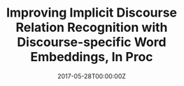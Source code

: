 ---
title: "Improving Implicit Discourse Relation Recognition with Discourse-specific Word Embeddings, In Proc"
authors:
- Changxing Wu
- Xiaodong Shi
- Yidong Chen
- Jinsong Su
- Boli Wang
author_notes:
- 
- 
- 
- 
- 
date: "2017-05-28T00:00:00Z"
publishDate: "2025-05-28T13:16:03+00:00"
publication_types: []
publication: "**of ACL 2017. short paper.**"
---